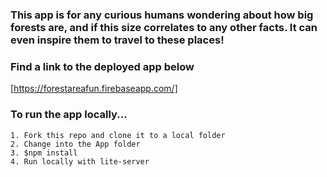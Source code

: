 ### This app is for any curious humans wondering about how big forests are, and if this size correlates to any other facts. It can even inspire them to travel to these places!

### Find a link to the deployed app below

[https://forestareafun.firebaseapp.com/]

### To run the app locally...
    1. Fork this repo and clone it to a local folder
    2. Change into the App folder
    3. $npm install
    4. Run locally with lite-server
    